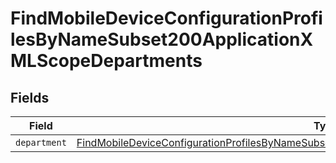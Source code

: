 # FindMobileDeviceConfigurationProfilesByNameSubset200ApplicationXMLScopeDepartments


## Fields

| Field                                                                                                                                                                                                                   | Type                                                                                                                                                                                                                    | Required                                                                                                                                                                                                                | Description                                                                                                                                                                                                             |
| ----------------------------------------------------------------------------------------------------------------------------------------------------------------------------------------------------------------------- | ----------------------------------------------------------------------------------------------------------------------------------------------------------------------------------------------------------------------- | ----------------------------------------------------------------------------------------------------------------------------------------------------------------------------------------------------------------------- | ----------------------------------------------------------------------------------------------------------------------------------------------------------------------------------------------------------------------- |
| `department`                                                                                                                                                                                                            | [FindMobileDeviceConfigurationProfilesByNameSubset200ApplicationXMLScopeDepartmentsDepartment](../../models/operations/findmobiledeviceconfigurationprofilesbynamesubset200applicationxmlscopedepartmentsdepartment.md) | :heavy_minus_sign:                                                                                                                                                                                                      | N/A                                                                                                                                                                                                                     |